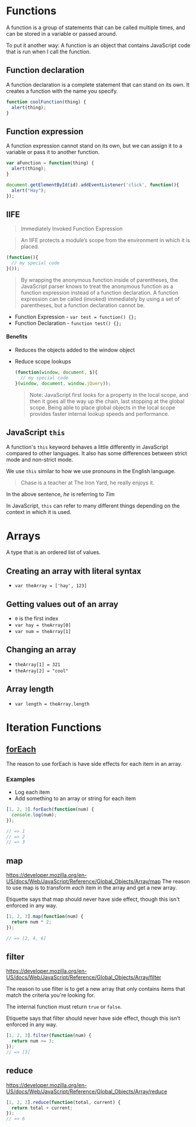 # Functions
A function is a group of statements that can be called multiple times, and can be stored in a variable or passed around.

To put it another way: A function is an object that contains JavaScript code that is run when I call the function.

## Function declaration
A function declaration is a complete statement that can stand on its own. It creates a function with the name you specify.

```js
function coolFunction(thing) {
  alert(thing);
}
```

## Function expression
A function expression cannot stand on its own, but we can assign it to a variable or pass it to another function.

```js
var aFunction = function(thing) {
  alert(thing);
}

document.getElementById(id).addEventListener('click', function(){
  alert("Hay");
});
```

## IIFE

> Immediately Invoked Function Expression

> An IIFE protects a module’s scope from the environment in which it is placed.

```js
(function(){
  // my special code
}());
```

> By wrapping the anonymous function inside of parentheses, the JavaScript parser knows to treat the anonymous function as a function expression instead of a function declaration. A function expression can be called (invoked) immediately by using a set of parentheses, but a function declaration cannot be.


* Function Expression - `var test = function() {};`
* Function Declaration - `function test() {};`

#### Benefits

* Reduces the objects added to the window object
* Reduce scope lookups

  ```js
  (function(window, document, $){
    // my special code
  }(window, document, window.jQuery));
  ```

  > Note: JavaScript first looks for a property in the local scope, and then it goes all the way up the chain, last stopping at the global scope. Being able to place global objects in the local scope provides faster internal lookup speeds and performance.

## JavaScript `this`

A function's `this` keyword behaves a little differently in JavaScript compared to other languages. It also has some differences between strict mode and non-strict mode.

We use `this` similar to how we use pronouns in the English language.

> Chase is a teacher at The Iron Yard, he really enjoys it.

In the above sentence, _he_ is referring to _Tim_

In JavaScript, `this` can refer to many different things depending on the context in which it is used.

# Arrays
A type that is an ordered list of values.

## Creating an array with literal syntax
- `var theArray = ['hay', 123]`

## Getting values out of an array
- `0` is the first index
- `var hay = theArray[0]`
- `var num = theArray[1]`

## Changing an array
- `theArray[1] = 321`
- `theArray[2] = "cool"`

## Array length
- `var length = theArray.length`


# Iteration Functions
## [forEach](https://developer.mozilla.org/en-US/docs/Web/JavaScript/Reference/Global_Objects/Array/forEach)

The reason to use forEach is have side effects for each item in an array.

### Examples
- Log each item
- Add something to an array or string for each item

```js
[1, 2, 3].forEach(function(num) {
  console.log(num);
});

// => 1
// => 2
// => 3
```

## map
https://developer.mozilla.org/en-US/docs/Web/JavaScript/Reference/Global_Objects/Array/map
The reason to use map is to transform *each* item in the array and get a new
array.

Etiquette says that map should never have side effect, though this isn't
enforced in any way.

```js
[1, 2, 3].map(function(num) {
  return num * 2;
});

// => [2, 4, 6]
```

## filter
https://developer.mozilla.org/en-US/docs/Web/JavaScript/Reference/Global_Objects/Array/filter

The reason to use filter is to get a new array that only contains items that
match the criteria you're looking for.

The internal function must return `true` or `false`.

Etiquette says that filter should never have side effect, though this isn't
enforced in any way.

```js
[1, 2, 3].filter(function(num) {
  return num >= 3;
});
// => [3]
```

## reduce
https://developer.mozilla.org/en-US/docs/Web/JavaScript/Reference/Global_Objects/Array/reduce

```js
[1, 2, 3].reduce(function(total, current) {
  return total + current;
});
// => 6
```
